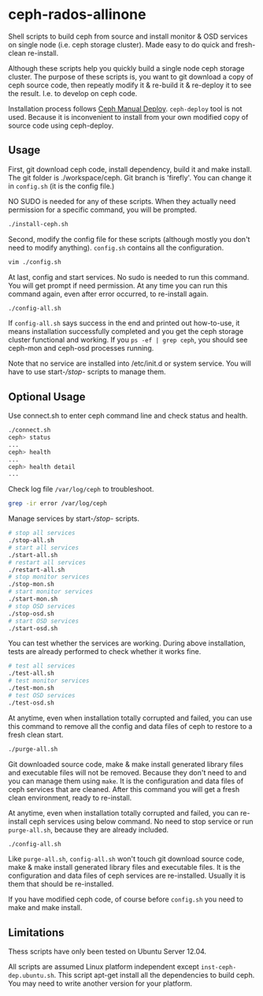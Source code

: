 ceph-rados-allinone
===================

Shell scripts to build ceph from source and install monitor & OSD services on single node (i.e. ceph storage cluster). Made easy to do quick and fresh-clean re-install. 

Although these scripts help you quickly build a single node ceph storage cluster. The purpose of these scripts is, you want to git download a copy of ceph source code, then repeatly modify it & re-build it & re-deploy it to see the result. I.e. to develop on ceph code.

Installation process follows [Ceph Manual Deploy](http://ceph.com/docs/master/install/manual-deployment/). `ceph-deploy` tool is not used. Because it is inconvenient to install from your own modified copy of source code using ceph-deploy. 

Usage
---------------------------------------

First, git download ceph code, install dependency, build it and make install. The git folder is ./workspace/ceph. Git branch is 'firefly'. You can change it in `config.sh` (it is the config file.)

NO SUDO is needed for any of these scripts. When they actually need permission for a specific command, you will be prompted. 

```bash
./install-ceph.sh
```

Second, modify the config file for these scripts (although mostly you don't need to modify anything). `config.sh` contains all the configuration.

```bash
vim ./config.sh
```

At last, config and start services. No sudo is needed to run this command. You will get prompt if need permission. At any time you can run this command again, even after error occurred, to re-install again.

```bash
./config-all.sh
```

If `config-all.sh` says success in the end and printed out how-to-use, it means installation successfully completed and you get the ceph storage cluster functional and working. If you `ps -ef | grep ceph`, you should see ceph-mon and ceph-osd processes running.

Note that no service are installed into /etc/init.d or system service. You will have to use start-*/stop-* scripts to manage them.

Optional Usage
---------------------------------------

Use connect.sh to enter ceph command line and check status and health.

```bash
./connect.sh
ceph> status
...
ceph> health
...
ceph> health detail
...
```

Check log file `/var/log/ceph` to troubleshoot.
```bash
grep -ir error /var/log/ceph
```

Manage services by start-*/stop-* scripts.

```bash
# stop all services
./stop-all.sh
# start all services
./start-all.sh
# restart all services
./restart-all.sh
# stop monitor services
./stop-mon.sh
# start monitor services
./start-mon.sh
# stop OSD services
./stop-osd.sh
# start OSD services
./start-osd.sh
```

You can test whether the services are working. During above installation, tests are already performed to check whether it works fine. 

```bash
# test all services
./test-all.sh
# test monitor services
./test-mon.sh
# test OSD services
./test-osd.sh
```

At anytime, even when installation totally corrupted and failed, you can use this command to remove all the config and data files of ceph to restore to a fresh clean start. 

```bash
./purge-all.sh
```

Git downloaded source code, make & make install generated library files and executable files will not be removed. Because they don't need to and you can manage them using `make`. It is the configuration and data files of ceph services that are cleaned. After this command you will get a fresh clean environment, ready to re-install.

At anytime, even when installation totally corrupted and failed, you can re-install ceph services using below command. No need to stop service or run `purge-all.sh`, because they are already included.

```bash
./config-all.sh
```

Like `purge-all.sh`, `config-all.sh` won't touch git download source code, make & make install generated library files and executable files. It is the configuration and data files of ceph services are re-installed. Usually it is them that should be re-installed.

If you have modified ceph code, of course before `config.sh` you need to make and make install.

Limitations
---------------------------------------

Thess scripts have only been tested on Ubuntu Server 12.04. 

All scripts are assumed Linux platform independent except `inst-ceph-dep.ubuntu.sh`. This script apt-get install all the dependencies to build ceph. You may need to write another version for your platform.
